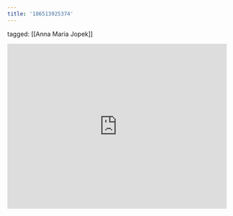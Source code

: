 ```yaml
---
title: '186513925374'
---
```

tagged: [[Anna Maria Jopek]]
<iframe allow="accelerometer; autoplay; clipboard-write; encrypted-media; gyroscope; picture-in-picture" allowfullscreen="" frameborder="0" height="375" id="youtube_iframe" src="https://www.youtube.com/embed/RJsTBwHT6TY?feature=oembed&amp;enablejsapi=1&amp;origin=https://safe.txmblr.com&amp;wmode=opaque" width="500"></iframe>